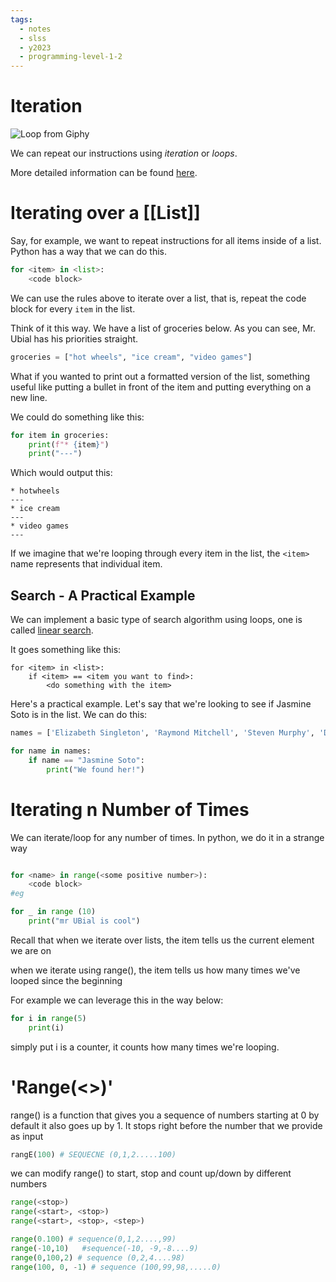 ```yaml
---
tags:
  - notes
  - slss
  - y2023
  - programming-level-1-2
---
```

# Iteration

![Loop from Giphy](https://media1.giphy.com/media/6HsjDOBPwY1eIS6kE0/giphy.gif?cid=ecf05e47u4wu0hvl9m1juhmryx7t9tw7httc7qnwe9k8shyg&ep=v1_gifs_search&rid=giphy.gif&ct=g)

We can repeat our instructions using *iteration* or *loops*.

More detailed information can be found [here](https://runestone.academy/ns/books/published/thinkcspy/Strings/TraversalandtheforLoopByItem.html). 

# Iterating over a [[List]]

Say, for example, we want to repeat instructions for all items inside of a list. Python has a way that we can do this.

```python
for <item> in <list>:
	<code block>
```

We can use the rules above to iterate over a list, that is, repeat the code block for every `item` in the list.

Think of it this way. We have a list of groceries below. As you can see, Mr. Ubial has his priorities straight.

```python
groceries = ["hot wheels", "ice cream", "video games"]
```

What if you wanted to print out a formatted version of the list, something useful like putting a bullet in front of the item and putting everything on a new line.

We could do something like this:

```python
for item in groceries:
	print(f"* {item}")
	print("---")
```

Which would output this:

```console
* hotwheels
---
* ice cream
---
* video games
---
```

If we imagine that we're looping through every item in the list, the `<item>` name represents that individual item.
## Search - A Practical Example

We can implement a basic type of search algorithm using loops, one is called [linear search](https://en.wikipedia.org/wiki/Linear_search).

It goes something like this:

```pseudocodeish
for <item> in <list>:
	if <item> == <item you want to find>:
		<do something with the item>
```

Here's a practical example. Let's say that we're looking to see if Jasmine Soto is in the list. We can do this:

```python
names = ['Elizabeth Singleton', 'Raymond Mitchell', 'Steven Murphy', 'Daniel Terry', 'Glenn Fisher', 'Jasmine Soto', 'Deborah Hicks', 'Beverly Ryan', 'Jason Smith', 'Jason Washington']

for name in names:
	if name == "Jasmine Soto":
		print("We found her!")
```

# Iterating n Number of Times

We can iterate/loop for any number of times.
In python, we do it in a strange way

```python

for <name> in range(<some positive number>):
	<code block>
#eg

for _ in range (10)
	print("mr UBial is cool")
```

Recall that when we iterate over lists, the item tells us the current element we are on

when we iterate using range(), the item tells us how many times we've looped since the beginning

For example we can leverage this in the way below:

```python 
for i in range(5)
	print(i)
```

simply put i is a counter, it counts how many times we're looping.

# 'Range(<>)'

range() is a function that gives you a sequence of numbers starting at 0 by default it also goes up by 1. It stops right before the number that we provide as input

```python
rangE(100) # SEQUECNE (0,1,2.....100)
```

we can modify range() to start, stop and count up/down by different numbers

```python
range(<stop>)
range(<start>, <stop>)
range(<start>, <stop>, <step>)
```

```python
range(0.100) # sequence(0,1,2....,99)
range(-10,10)   #sequence(-10, -9,-8....9)
range(0,100,2) # sequence (0,2,4....98)
range(100, 0, -1) # sequence (100,99,98,.....0)
```
